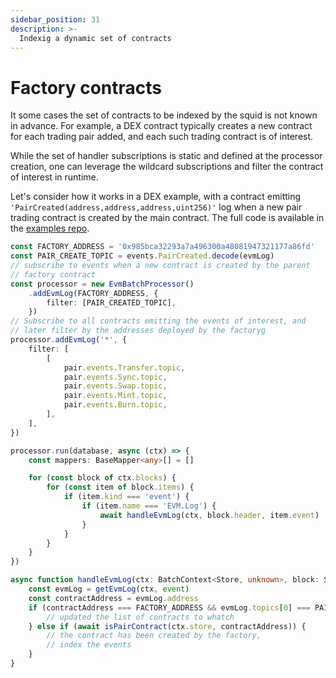 ```yaml
---
sidebar_position: 31
description: >-
  Indexig a dynamic set of contracts
---
```


# Factory contracts

It some cases the set of contracts to be indexed by the squid is not known in advance. For example, a DEX contract typically
creates a new contract for each trading pair added, and each such trading contract is of interest. 

While the set of handler subscriptions is static and defined at the processor creation, one can leverage the wildcard subscriptions and filter the contract of interest in runtime. 

Let's consider how it works in a DEX example, with a contract emitting `'PairCreated(address,address,address,uint256)'` log when a new pair trading contract is created by the main contract. The full code is available in the [examples repo](https://github.com/subsquid/squid-evm-examples/tree/master/3-factory).

```typescript
const FACTORY_ADDRESS = '0x985bca32293a7a496300a48081947321177a86fd'
const PAIR_CREATE_TOPIC = events.PairCreated.decode(evmLog)
// subscribe to events when a new contract is created by the parent 
// factory contract
const processor = new EvmBatchProcessor()
    .addEvmLog(FACTORY_ADDRESS, {
        filter: [PAIR_CREATED_TOPIC],
    })
// Subscribe to all contracts emitting the events of interest, and 
// later filter by the addresses deployed by the factoryg
processor.addEvmLog('*', {
    filter: [
        [
            pair.events.Transfer.topic,
            pair.events.Sync.topic,
            pair.events.Swap.topic,
            pair.events.Mint.topic,
            pair.events.Burn.topic,
        ],
    ],
})

processor.run(database, async (ctx) => {
    const mappers: BaseMapper<any>[] = []

    for (const block of ctx.blocks) {
        for (const item of block.items) {
            if (item.kind === 'event') {
                if (item.name === 'EVM.Log') {
                    await handleEvmLog(ctx, block.header, item.event)
                }
            }
        }
    }
})

async function handleEvmLog(ctx: BatchContext<Store, unknown>, block: SubstrateBlock, event: EvmLogEvent) {
    const evmLog = getEvmLog(ctx, event)
    const contractAddress = evmLog.address
    if (contractAddress === FACTORY_ADDRESS && evmLog.topics[0] === PAIR_CREATED_TOPIC) {
        // updated the list of contracts to whatch
    } else if (await isPairContract(ctx.store, contractAddress)) {
        // the contract has been created by the factory,
        // index the events
    }
}
```
